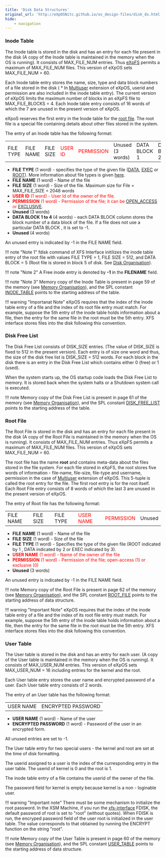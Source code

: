 ```yaml
---
title: 'Disk Data Structures'
original_url: 'http://eXpOSNitc.github.io/os_design-files/disk_ds.html'
hide:
    - navigation
---
```


### Inode Table

The Inode table is stored in the disk and has an entry for each file present in the disk (A copy of the Inode table is maintained in the memory when the OS is running). It consists of MAX\_FILE\_NUM entries. Thus [eXpFS](../os_spec-files/eXpFS.html) permits a maximum of MAX\_FILE\_NUM files. This version of eXpOS sets MAX\_FILE\_NUM = 60. 


 Each Inode table entry stores the name, size, type and data block numbers of a file stored in the disk ( * In [Multiuser](http://exposnitc.github.io/os_spec-files/multiuser.html) extension of eXpOS, userid and permission are also included in the inode table entry). The current version of eXpOS limits the maximum number of blocks in an eXpFS file to MAX\_FILE\_BLOCKS = 4. Each Inode table entry consists of 16 words of which the 7 are unused in the present version of eXpOS. 


 eXpoS reserves the first entry in the Inode table for the [root file](disk_ds.html#root_file). The root file is a special file containing details about other files stored in the system. 


The entry of an Inode table has the following format:


<table class="table table-bordered">
<tbody><tr>
<td>FILE TYPE</td>
<td>FILE NAME</td>
<td>FILE SIZE</td>
<td><span style="color:red">USER ID</span></td>
<td><span style="color:red">PERMISSION</span></td>
<td>Unused (3 words)</td>
<td>DATA BLOCK 1</td>
<td>DATA BLOCK 2</td>
<td>DATA BLOCK 3</td>
<td>DATA BLOCK 4</td>
<td>Unused (4 words)</td>
</tr>
</tbody></table>

- **FILE TYPE** (1 word) - specifies the type of the given file ([DATA](../support_tools-files/constants.html), [EXEC](../support_tools-files/constants.html) or [ROOT](../support_tools-files/constants.html)). More information about file types is given [here](../os_spec-files/eXpFS.html).
- **FILE NAME** (1 word) - Name of the file
- **FILE SIZE** (1 word) - Size of the file. Maximum size for File = MAX\_FILE\_SIZE = 2048 words 
- <span style="color:red">**USER ID** (1 word) - User Id of the owner of the file.</span>
- <span style="color:red">**PERMISSION** (1 word) - Permission of the file; it can be [OPEN\_ACCESS](../support_tools-files/constants.html) or [EXCLUSIVE](../support_tools-files/constants.html).</span>
- **Unused** (3 words)
- **DATA BLOCK 1 to 4** (4 words) - each DATA BLOCK column stores the block number of a data block of the file. If a file does not use a particular DATA BLOCK , it is set to -1.
- **Unused** (4 words)
    
  

An unused entry is indicated by -1 in the FILE NAME field.


!!! note "Note 1"
    fdisk command of XFS Interface initilizes the inode table entry of the root file with values FILE TYPE = 1, FILE SIZE = 512, and DATA BLOCK = 5 (Root file is stored in block 5 of disk. See [Disk Organisation](../os_implementation.html)).

!!! note "Note 2"
    A Free inode entry is denoted by  **-1**  in the  **FILENAME**  field.

!!! note "Note 3"
    Memory copy of the Inode Table is present in page 59 of the memory (see [Memory Organisation](../os_implementation.html)), and the SPL constant [INODE\_TABLE](../support_tools-files/constants.html) points to the starting address of the table.

!!! warning "Importanat Note"
    eXpOS requires that the index of the inode table entry of a file and the 
    index of its root file entry must match. For example, suppose the 5th entry of the inode table holds
    information about a file, then the entry for the same file in the root must be the 5th entry. XFS
    interface stores files into the disk following this convention.


### Disk Free List
  

The Disk Free List consists of DISK\_SIZE entries. (The value of DISK\_SIZE is fixed to 512 in the present version). Each entry is of size one word and thus, the size of the disk free list is DISK\_SIZE = 512 words. For each block in the disk there is an entry in the Disk Free List which contains either 0 (free) or 1 (used). 


When the system starts up, the OS startup code loads the Disk Free List to memory. It is stored back when the system halts or a Shutdown system call is executed.


!!! note
    Memory copy of the Disk Free List is present in page 61 of the memory (see [Memory Organisation](../os_implementation.html)), and the SPL constant [DISK\_FREE\_LIST](../support_tools-files/constants.html) points to the starting address of the table.


### Root File

The Root File is stored in the disk and has an entry for each file present in the disk (A copy of the Root File is maintained in the memory when the OS is running). It consists of MAX\_FILE\_NUM entries. Thus eXpFS permits a maximum of MAX\_FILE\_NUM files. This version of eXpOS sets MAX\_FILE\_NUM = 60. 


 The root file has the name **root** and contains meta-data about the files stored in the file system. For each file stored in eXpFS, the root stores five words of information - file-name, file-size, file-type and username, permission in the case of [Multiuser](http://exposnitc.github.io/os_spec-files/multiuser.html) extension of eXpOS. This 5-tuple is called the root entry for the file. The first root entry is for the root itself. Each Root File entry consists of 8 words of which the last 3 are unused in the present version of eXpOS. 


The entry of Root file has the following format:

<table class="table table-bordered">
<tbody><tr>
<td>FILE NAME</td>
<td>FILE SIZE</td>
<td>FILE TYPE</td>
<td><span style="color:red">USER NAME</span></td>
<td><span style="color:red">PERMISSION</span></td>
<td>Unused</td>
</tr>
</tbody></table>


- **FILE NAME** (1 word) - Name of the file
- **FILE SIZE** (1 word) - Size of the file
- **FILE TYPE**  (1 word) - Specifies the type of the given file (ROOT indicated by 1 , DATA indicated by 2 or EXEC indicated by 3).
- <span style="color:red">**USER NAME** (1 word) - Name of the owner of the file</span>
- <span style="color:red">**PERMISSION** (1 word) - Permission of the file; open-access (1) or exclusive (0)</span>
- **Unused** (3 words)


An unused entry is indicated by -1 in the FILE NAME field.


!!! note
    Memory copy of the Root File is present in page 62 of the memory (see [Memory Organisation](../os_implementation.html)), and the SPL constant [ROOT\_FILE](../support_tools-files/constants.html) points to the starting address of data structure.


!!! warning "Important Note"
    eXpOS requires that the index of the inode table entry of a file and the 
    index of its root file entry must match. For example, suppose the 5th entry of the inode table holds
    information about a file, then the entry for the same file in the root must be the 5th entry. XFS
    interface stores files into the disk following this convention.

### User Table


The User table is stored in the disk and has an entry for each user. (A copy of the User table is maintained in the memory when the OS is running). It consists of MAX\_USER\_NUM entries. This version of eXpOS sets MAX\_USER\_NUM = 16 including entries for the kernel and the root. 


 Each User table entry stores the user name and encrypted password of a user. Each User table entry consists of 2 words. 


The entry of an User table has the following format:

<table class="table table-bordered">
<tbody><tr>
<td>USER NAME</td>
<td>ENCRYPTED PASSWORD</td>                      
</tr>
</tbody></table>


- **USER NAME** (1 word) - Name of the user
- **ENCRYPTED PASSWORD** (1 word) - Password of the user in an encrypted form.


All unused entries are set to -1.  


The User table entry for two special users - the kernel and root are set at the time of disk formatting.  

The userid assigned to a user is the index of the curresponding entry in the user table. The userid of kernel is 0 and the root is 1.

The inode table entry of a file contains the userid of the owner of the file.

The password field for kernel is empty because kernel is a non - loginable user.


!!! warning "Important note"
    There must be some mechanism to initialize the root password. In the XSM Machine, if you run the <a href="../support_tools-files/xfs-interface.html">xfs-interface</a> FDISK, the default password of root is set to "root" (without quotes).  When FDISK is run, the encryped password field of the user root is initialized in the user table.  The value corresponds to that obtained by running the ENCRYPT function on the string "root".  

!!! note
    Memory copy of the User Table is present in page 60 of the memory (see <a href="../os_implementation.html">Memory Organisation</a>), and the SPL constant <a href="../support_tools-files/constants.html">USER_TABLE</a> points to the starting address of data structure.
